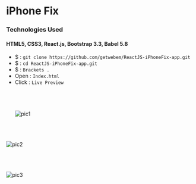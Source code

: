 # iPhone Fix
### Technologies Used
#### HTML5, CSS3, React.js, Bootstrap 3.3, Babel 5.8
 - $ :  `git clone https://github.com/getwebem/ReactJS-iPhoneFix-app.git`
 - $ :  `cd ReactJS-iPhoneFix-app.git`
 - $ :  `Brackets .`
 - Open :  `Index.html`
 - Click :  `Live Preview`  
<br/><br/>
<br/><br/>
![pic1](https://raw.githubusercontent.com/getwebem/reactApp/master/img/Screen%20Shot%202017-06-27%20at%2011.56.51.png)
<br/><br/>

<br/><br/>
![pic2](https://raw.githubusercontent.com/getwebem/reactApp/master/img/Screen%20Shot%202017-06-27%20at%2011.56.56.png)
<br/><br/>

<br/><br/>
![pic3](https://raw.githubusercontent.com/getwebem/reactApp/master/img/Screen%20Shot%202017-06-27%20at%2011.57.00.png)
<br/><br/>
